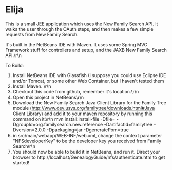 Elija
=====
This is a small JEE application which uses the New Family Search  API.
It walks the user through the OAuth steps, and then makes a few simple requests from New Family Search.

It's built in the NetBeans IDE with Maven. 
It uses some Spring MVC Framework stuff for controllers and setup, and the JAXB New Family Search API.\r\n

To Build:<br>
1. Install NetBeans IDE with Glassfish (I suppose you could use Eclipse IDE and/or Tomcat, or some other Web Container, but I haven't tested them<br>
2. Install Maven. \r\n
3. Checkout this code from github, remember it's location.\r\n
4. Open this project in NetBeans\r\n
5. Download the New Family Search Java Client Library for the Family Tree module (http://www.dev.usys.org/familytree/downloads.html#Java Client Library)
and add it to your maven repository by running this command on it:\r\n
mvn install:install-file
  -Dfile=<path-to-familytree-jar-file>
  -DgroupId=org.familysearch.new.reference
  -DartifactId=familytree
  -Dversion=2.0.0
  -Dpackaging=jar
  -DgeneratePom=true
6. in src/main/webapp/WEB-INF/web.xml, change the context parameter "NFSdeveloperKey" to be the developer key you received from Family Search\r\n
7. You should now be able to build it in NetBeans, and run it. Direct your browser to http://localhost/GenealogyGuide/nfs/authenticate.htm to get started!
